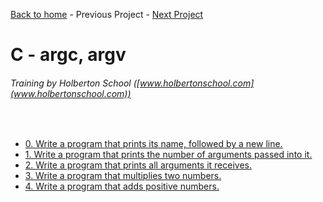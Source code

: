 [Back to home](/README.md) - Previous Project - [Next Project](/functions_nested_loops/README.md)

# C - argc, argv
###### Training by Holberton School ([www.holbertonschool.com](www.holbertonschool.com))
&nbsp;
- [0. Write a program that prints its name, followed by a new line.](0-whatsmyname.c)
- [1. Write a program that prints the number of arguments passed into it.](1-args.c)
- [2. Write a program that prints all arguments it receives.](2-args.c)
- [3. Write a program that multiplies two numbers.](3-mul.c)
- [4. Write a program that adds positive numbers.](4-add.c)
 

